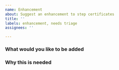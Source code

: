 ```yaml
---
name: Enhancement
about: Suggest an enhancement to step certificates
title: ''
labels: enhancement, needs triage
assignees: ''

---
```


### What would you like to be added


### Why this is needed
